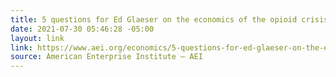 ```yaml
---
title: 5 questions for Ed Glaeser on the economics of the opioid crisis
date: 2021-07-30 05:46:28 -05:00
layout: link
link: https://www.aei.org/economics/5-questions-for-ed-glaeser-on-the-economics-of-the-opioid-crisis/
source: American Enterprise Institute – AEI
---
```


